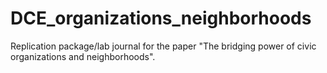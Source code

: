 # DCE_organizations_neighborhoods
Replication package/lab journal for the paper "The bridging power of civic organizations and neighborhoods".
